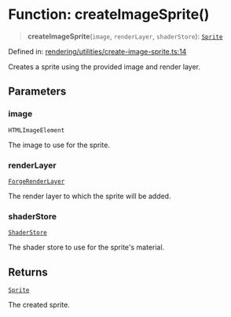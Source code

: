 # Function: createImageSprite()

> **createImageSprite**(`image`, `renderLayer`, `shaderStore`): [`Sprite`](../classes/Sprite.md)

Defined in: [rendering/utilities/create-image-sprite.ts:14](https://github.com/Forge-Game-Engine/Forge/blob/04af294b0d108e7e60d1ae9f40eaa3ca76ca176a/src/rendering/utilities/create-image-sprite.ts#L14)

Creates a sprite using the provided image and render layer.

## Parameters

### image

`HTMLImageElement`

The image to use for the sprite.

### renderLayer

[`ForgeRenderLayer`](../classes/ForgeRenderLayer.md)

The render layer to which the sprite will be added.

### shaderStore

[`ShaderStore`](../classes/ShaderStore.md)

The shader store to use for the sprite's material.

## Returns

[`Sprite`](../classes/Sprite.md)

The created sprite.

